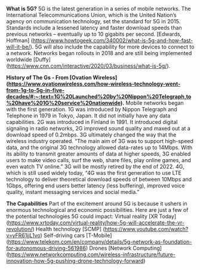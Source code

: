 **What is 5G?**
5G is the latest generation in a series of mobile networks. The International Telecommunications Union, which is the United Nation’s agency on communication technology, set the standard for 5G in 2015. Standards include a lessened latency and faster download speeds than previous networks – eventually up to 10 gigabits per second. [Edwards, Hoffman] (https://www.howtogeek.com/340002/what-is-5g-and-how-fast-will-it-be/). 5G will also include the capability for more devices to connect to a network. Networks began rollouts in 2018 and are still being implemented worldwide [Duffy] (https://www.cnn.com/interactive/2020/03/business/what-is-5g/). 

**History of The Gs - From [Ovation Wireless] (https://www.ovationwireless.com/how-wireless-technology-went-from-1g-to-5g-in-five-decades/#:~:text=1G%20Launched%20by%20Nippon%20Telegraph,to%20have%201G%20service%20nationwide).**
Mobile networks began with the first generation. 1G was introduced by Nippon Telegraph and Telephone in 1979 in Tokyo, Japan. It did not initially have any data capabilities. 2G was introduced in Finland in 1991. It introduced digital signaling in radio networks, 2G improved sound quality and maxed out at a download speed of 0.2mbps. 3G ultimately changed the way that the wireless industry operated. “The main aim of 3G was to support high-speed data, and the original 3G technology allowed data-rates up to 14Mbps. With its ability to transmit greater amounts of data at higher speeds, 3G enabled users to make video calls, surf the web, share files, play online games, and even watch TV online.” 3G will be mostly retired by the end of 2022. 4G, which is still used widely today, “4G was the first generation to use LTE technology to deliver theoretical download speeds of between 10Mbps and 1Gbps, offering end users better latency (less buffering), improved voice quality, instant messaging services and social media.” 

**The Capabilities**
Part of the excitement around 5G is because it ushers in enormous technological and economic possibilities. Here are just a few of the potential technologies 5G could impact: 
Virtual reality [XR Today] (https://www.xrtoday.com/virtual-reality/how-5g-will-accelerate-the-vr-revolution/)
Health technology [SCMP] (https://www.youtube.com/watch?v=yFR61jjL1vo) 
Self-driving cars [T-Mobile] (https://www.telekom.com/en/company/details/5g-network-as-foundation-for-autonomous-driving-561986) 
Drones [Network Computing] (https://www.networkcomputing.com/wireless-infrastructure/future-innovation-how-5g-pushing-drone-technology-forward)